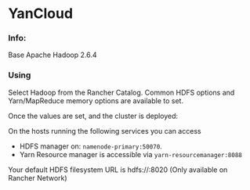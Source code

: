 # YanCloud


### Info:

 Base Apache Hadoop 2.6.4
 
### Using

Select Hadoop from the Rancher Catalog. Common HDFS options and Yarn/MapReduce memory options are available to set. 

Once the values are set, and the cluster is deployed:

On the hosts running the following services you can access

* HDFS manager on: `namenode-primary:50070`.
* Yarn Resource manager is accessible via `yarn-resourcemanager:8088` 

Your default HDFS filesystem URL is hdfs://<namenode>:8020 (Only available on Rancher Network)

